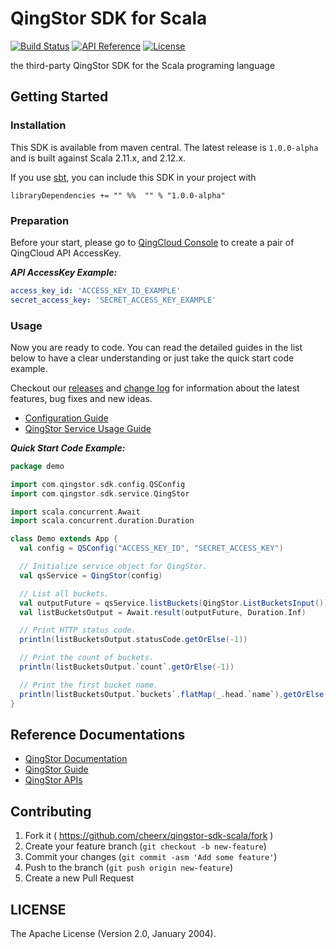 # QingStor SDK for Scala

[![Build Status](https://travis-ci.org/cheerx/qingstor-sdk-scala.svg?branch=master)](https://travis-ci.org/cheerx/qingstor-sdk-scala)
[![API Reference](http://img.shields.io/badge/api-reference-green.svg)](http://docs.qingcloud.com/qingstor/)
[![License](http://img.shields.io/badge/license-apache%20v2-blue.svg)](https://github.com/cheerx/qingstor-sdk-scala/blob/master/LICENSE)

the third-party QingStor SDK for the Scala programing language

## Getting Started

### Installation

This SDK is available from maven central. The latest release is `1.0.0-alpha` 
and is built against Scala 2.11.x, and 2.12.x.

If you use [sbt](http://www.scala-sbt.org/index.html), you can include this 
SDK in your project with

```sbtshell
libraryDependencies += "" %%  "" % "1.0.0-alpha"
```

### Preparation

Before your start, please go to [QingCloud Console](https://console.qingcloud.com/access_keys/) 
to create a pair of QingCloud API AccessKey.

___API AccessKey Example:___

```yaml
access_key_id: 'ACCESS_KEY_ID_EXAMPLE'
secret_access_key: 'SECRET_ACCESS_KEY_EXAMPLE'
```

### Usage

Now you are ready to code. You can read the detailed guides in the list below to 
have a clear understanding or just take the quick start code example.

Checkout our [releases](https://github.com/cheerx/qingstor-sdk-scala/releases) and 
[change log](https://github.com/cheerx/qingstor-sdk-scala/blob/master/CHANGELOG.md) 
for information about the latest features, bug fixes and new ideas.

- [Configuration Guide](docs/configuration.md)
- [QingStor Service Usage Guide](docs/qingstor_service_usage.md)

___Quick Start Code Example:___
```scala
package demo

import com.qingstor.sdk.config.QSConfig
import com.qingstor.sdk.service.QingStor

import scala.concurrent.Await
import scala.concurrent.duration.Duration

class Demo extends App {
  val config = QSConfig("ACCESS_KEY_ID", "SECRET_ACCESS_KEY")

  // Initialize service object for QingStor.
  val qsService = QingStor(config)

  // List all buckets.
  val outputFuture = qsService.listBuckets(QingStor.ListBucketsInput())
  val listBucketsOutput = Await.result(outputFuture, Duration.Inf)

  // Print HTTP status code.
  println(listBucketsOutput.statusCode.getOrElse(-1))

  // Print the count of buckets.
  println(listBucketsOutput.`count`.getOrElse(-1))

  // Print the first bucket name.
  println(listBucketsOutput.`buckets`.flatMap(_.head.`name`).getOrElse("No buckets"))
}
```

## Reference Documentations

- [QingStor Documentation](https://docs.qingcloud.com/qingstor/index.html)
- [QingStor Guide](https://docs.qingcloud.com/qingstor/guide/index.html)
- [QingStor APIs](https://docs.qingcloud.com/qingstor/api/index.html)

## Contributing

1. Fork it ( https://github.com/cheerx/qingstor-sdk-scala/fork )
2. Create your feature branch (`git checkout -b new-feature`)
3. Commit your changes (`git commit -asm 'Add some feature'`)
4. Push to the branch (`git push origin new-feature`)
5. Create a new Pull Request

## LICENSE

The Apache License (Version 2.0, January 2004).